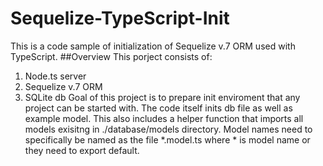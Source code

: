 # Sequelize-TypeScript-Init
This is a code sample of initialization of Sequelize v.7 ORM used with TypeScript.
##Overview
This porject consists of:
1. Node.ts server
2. Sequelize v.7 ORM
3. SQLite db
Goal of this project is to prepare init enviroment that any project can be started with.
The code itself inits db file as well as example model. This also includes a helper function that imports all models exisitng in ./database/models directory.
Model names need to specifically be named as the file *.model.ts where * is model name or they need to export default.
  
